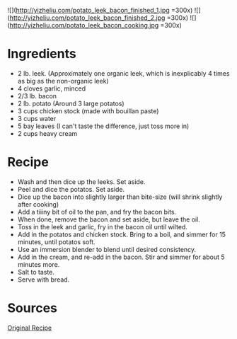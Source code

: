 ![](http://yizheliu.com/potato_leek_bacon_finished_1.jpg =300x)
![](http://yizheliu.com/potato_leek_bacon_finished_2.jpg =300x)
![](http://yizheliu.com/potato_leek_bacon_cooking.jpg =300x)

# Ingredients
* 2 lb. leek. (Approximately one organic leek, which is inexplicably 4 times as big as the non-organic leek)
* 4 cloves garlic, minced
* 2/3 lb. bacon
* 2 lb. potato (Around 3 large potatos)
* 3 cups chicken stock (made with bouillan paste)
* 3 cups water
* 5 bay leaves (I can't taste the difference, just toss more in)
* 2 cups heavy cream

# Recipe

* Wash and then dice up the leeks. Set aside.
* Peel and dice the potatos. Set aside.
* Dice up the bacon into slightly larger than bite-size (will shrink slightly after cooking)
* Add a tiiiny bit of oil to the pan, and fry the bacon bits.
* When done, remove the bacon and set aside, but leave the oil.
* Toss in the leek and garlic, fry in the bacon oil until wilted.
* Add in the potatos and chicken stock. Bring to a boil, and simmer for 15 minutes, until potatos soft.
* Use an immersion blender to blend until desired consistency.
* Add in the cream, and re-add in the bacon. Stir and simmer for about 5 minutes more.
* Salt to taste.
* Serve with bread.

# Sources
[Original Recipe](https://www.onceuponachef.com/recipes/potato-leek-soup.html?recipe_print=yes)
